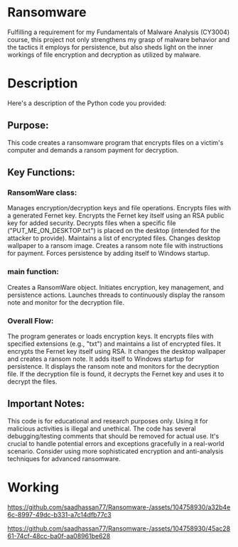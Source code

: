 # Ransomware
Fulfilling a requirement for my Fundamentals of Malware Analysis (CY3004) course, this project not only strengthens my grasp of malware behavior and the tactics it employs for persistence, but also sheds light on the inner workings of file encryption and decryption as utilized by malware.

# Description

Here's a description of the Python code you provided:

## Purpose:

This code creates a ransomware program that encrypts files on a victim's computer and demands a ransom payment for decryption.
## Key Functions:

### RansomWare class:
Manages encryption/decryption keys and file operations.
Encrypts files with a generated Fernet key.
Encrypts the Fernet key itself using an RSA public key for added security.
Decrypts files when a specific file ("PUT_ME_ON_DESKTOP.txt") is placed on the desktop (intended for the attacker to provide).
Maintains a list of encrypted files.
Changes desktop wallpaper to a ransom image.
Creates a ransom note file with instructions for payment.
Forces persistence by adding itself to Windows startup.
### main function:
Creates a RansomWare object.
Initiates encryption, key management, and persistence actions.
Launches threads to continuously display the ransom note and monitor for the decryption file.
### Overall Flow:

The program generates or loads encryption keys.
It encrypts files with specified extensions (e.g., "txt") and maintains a list of encrypted files.
It encrypts the Fernet key itself using RSA.
It changes the desktop wallpaper and creates a ransom note.
It adds itself to Windows startup for persistence.
It displays the ransom note and monitors for the decryption file.
If the decryption file is found, it decrypts the Fernet key and uses it to decrypt the files.
## Important Notes:

This code is for educational and research purposes only. Using it for malicious activities is illegal and unethical.
The code has several debugging/testing comments that should be removed for actual use.
It's crucial to handle potential errors and exceptions gracefully in a real-world scenario.
Consider using more sophisticated encryption and anti-analysis techniques for advanced ransomware.


# Working
https://github.com/saadhassan77/Ransomware-/assets/104758930/a32b4e6c-8997-49dc-b331-a7c14dfb77c3









https://github.com/saadhassan77/Ransomware-/assets/104758930/45ac2861-74cf-48cc-ba0f-aa08961be628


